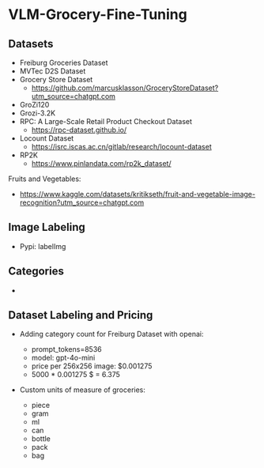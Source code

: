 # VLM-Grocery-Fine-Tuning

## Datasets
- Freiburg Groceries Dataset
- MVTec D2S Dataset
- Grocery Store Dataset
    - https://github.com/marcusklasson/GroceryStoreDataset?utm_source=chatgpt.com
- GroZi120
- Grozi-3.2K
- RPC: A Large-Scale Retail Product Checkout Dataset
    - https://rpc-dataset.github.io/
- Locount Dataset
    - https://isrc.iscas.ac.cn/gitlab/research/locount-dataset
- RP2K
    - https://www.pinlandata.com/rp2k_dataset/

Fruits and Vegetables:
- https://www.kaggle.com/datasets/kritikseth/fruit-and-vegetable-image-recognition?utm_source=chatgpt.com

## Image Labeling

- Pypi: labelImg

## Categories

- 

## Dataset Labeling and Pricing

- Adding category count for Freiburg Dataset with openai: 
    - prompt_tokens=8536
    - model: gpt-4o-mini
    - price per 256x256 image: $0.001275
    - 5000 * 0.001275 $ = 6.375

- Custom units of measure of groceries:
    - piece
    - gram
    - ml
    - can
    - bottle
    - pack
    - bag